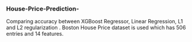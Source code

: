 ### House-Price-Prediction-
Comparing accuracy between XGBoost Regressor, Linear Regression, L1 and L2 regularization .  Boston House Price dataset is used which has 506 entries and 14 features.
